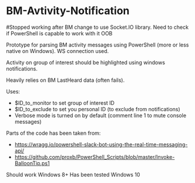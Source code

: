 # BM-Avtivity-Notification

#Stopped working after BM change to use Socket.IO library. Need to check if PowerShell is capable to work with it OOB

Prototype for parsing BM activity messages using PowerShell (more or less native on Windows).
WS connection used.

Activity on group of interest should be highlighted using windows notifications.

Heavily relies on BM LastHeard data (often fails).

Uses:
* $ID_to_monitor to set group of interest ID
* $ID_to_exclude to set you personal ID (to exclude from notifications)
* Verbose mode is turned on by default (comment line 1 to mute console messages)

Parts of the code has been taken from:
- https://wragg.io/powershell-slack-bot-using-the-real-time-messaging-api/
- https://github.com/proxb/PowerShell_Scripts/blob/master/Invoke-BalloonTip.ps1

Should work Windows 8+
Has been tested Windows 10
